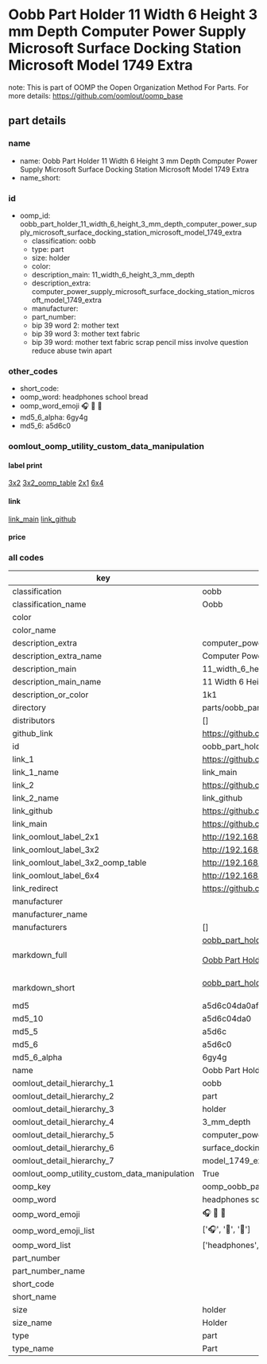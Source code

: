 # Oobb Part Holder 11 Width 6 Height 3 mm Depth Computer Power Supply Microsoft Surface Docking Station Microsoft Model 1749 Extra  

note: This is part of OOMP the Oopen Organization Method For Parts. For more details: https://github.com/oomlout/oomp_base

##  part details
  







### name
* name: Oobb Part Holder 11 Width 6 Height 3 mm Depth Computer Power Supply Microsoft Surface Docking Station Microsoft Model 1749 Extra
* name_short: 
### id
* oomp_id: oobb_part_holder_11_width_6_height_3_mm_depth_computer_power_supply_microsoft_surface_docking_station_microsoft_model_1749_extra
  * classification: oobb
  * type: part
  * size: holder
  * color: 
  * description_main: 11_width_6_height_3_mm_depth
  * description_extra: computer_power_supply_microsoft_surface_docking_station_microsoft_model_1749_extra
  * manufacturer: 
  * part_number: 
  * bip 39 word 2: mother text
  * bip 39 word 3: mother text fabric
  * bip 39 word: mother text fabric scrap pencil miss involve question reduce abuse twin apart

### other_codes
* short_code: 
* oomp_word: headphones school bread
* oomp_word_emoji :headphones: :school: :bread:
* md5_6_alpha: 6gy4g
* md5_6: a5d6c0






### oomlout_oomp_utility_custom_data_manipulation
#### label print
[3x2](http://192.168.1.245:1112/?label=oomp%206gy4g)
[3x2_oomp_table](http://192.168.1.108:1112/?label=oomp%206gy4g)
[2x1](http://192.168.1.242:1112/?label=oomp%206gy4g)
[6x4](http://192.168.1.55:1112/?label=oomp%206gy4g)    

#### link

[link_main](https://github.com/oomlout/oomlout_oomp_version_1_messy/tree/main/parts/oobb_part_holder_11_width_6_height_3_mm_depth_computer_power_supply_microsoft_surface_docking_station_microsoft_model_1749_extra) [link_github](https://github.com/oomlout/oomlout_oomp_version_1_messy/tree/main/parts/oobb_part_holder_11_width_6_height_3_mm_depth_computer_power_supply_microsoft_surface_docking_station_microsoft_model_1749_extra)                             

#### price







### all codes 
| key | value |  
| --- | --- |  
| classification | oobb |  
| classification_name | Oobb |  
| color |  |  
| color_name |  |  
| description_extra | computer_power_supply_microsoft_surface_docking_station_microsoft_model_1749_extra |  
| description_extra_name | Computer Power Supply Microsoft Surface Docking Station Microsoft Model 1749 Extra |  
| description_main | 11_width_6_height_3_mm_depth |  
| description_main_name | 11 Width 6 Height 3 mm Depth |  
| description_or_color | 1k1 |  
| directory | parts/oobb_part_holder_11_width_6_height_3_mm_depth_computer_power_supply_microsoft_surface_docking_station_microsoft_model_1749_extra |  
| distributors | [] |  
| github_link | https://github.com/oomlout/oomlout_oomp_part_src/tree/main/parts/oobb_part_holder_11_width_6_height_3_mm_depth_computer_power_supply_microsoft_surface_docking_station_microsoft_model_1749_extra |  
| id | oobb_part_holder_11_width_6_height_3_mm_depth_computer_power_supply_microsoft_surface_docking_station_microsoft_model_1749_extra |  
| link_1 | https://github.com/oomlout/oomlout_oomp_version_1_messy/tree/main/parts/oobb_part_holder_11_width_6_height_3_mm_depth_computer_power_supply_microsoft_surface_docking_station_microsoft_model_1749_extra |  
| link_1_name | link_main |  
| link_2 | https://github.com/oomlout/oomlout_oomp_version_1_messy/tree/main/parts/oobb_part_holder_11_width_6_height_3_mm_depth_computer_power_supply_microsoft_surface_docking_station_microsoft_model_1749_extra |  
| link_2_name | link_github |  
| link_github | https://github.com/oomlout/oomlout_oomp_version_1_messy/tree/main/parts/oobb_part_holder_11_width_6_height_3_mm_depth_computer_power_supply_microsoft_surface_docking_station_microsoft_model_1749_extra |  
| link_main | https://github.com/oomlout/oomlout_oomp_version_1_messy/tree/main/parts/oobb_part_holder_11_width_6_height_3_mm_depth_computer_power_supply_microsoft_surface_docking_station_microsoft_model_1749_extra |  
| link_oomlout_label_2x1 | http://192.168.1.242:1112/?label=oomp%206gy4g |  
| link_oomlout_label_3x2 | http://192.168.1.245:1112/?label=oomp%206gy4g |  
| link_oomlout_label_3x2_oomp_table | http://192.168.1.108:1112/?label=oomp%206gy4g |  
| link_oomlout_label_6x4 | http://192.168.1.55:1112/?label=oomp%206gy4g |  
| link_redirect | https://github.com/oomlout/oomlout_oomp_version_1_messy/tree/main/parts/oobb_part_holder_11_width_6_height_3_mm_depth_computer_power_supply_microsoft_surface_docking_station_microsoft_model_1749_extra |  
| manufacturer |  |  
| manufacturer_name |  |  
| manufacturers | [] |  
| markdown_full | [oobb_part_holder_11_width_6_height_3_mm_depth_computer_power_supply_microsoft_surface_docking_station_microsoft_model_1749_extra](none)<br>[](none)<br>[Oobb Part Holder 11 Width 6 Height 3 Mm Depth Computer Power Supply Microsoft Surface Docking Station Microsoft Model 1749 Extra](none)<br><br> |  
| markdown_short | [oobb_part_holder_11_width_6_height_3_mm_depth_computer_power_supply_microsoft_surface_docking_station_microsoft_model_1749_extra](none)<br><br> |  
| md5 | a5d6c04da0af8ec637515c16a2f7ec81 |  
| md5_10 | a5d6c04da0 |  
| md5_5 | a5d6c |  
| md5_6 | a5d6c0 |  
| md5_6_alpha | 6gy4g |  
| name | Oobb Part Holder 11 Width 6 Height 3 mm Depth Computer Power Supply Microsoft Surface Docking Station Microsoft Model 1749 Extra |  
| oomlout_detail_hierarchy_1 | oobb |  
| oomlout_detail_hierarchy_2 | part |  
| oomlout_detail_hierarchy_3 | holder |  
| oomlout_detail_hierarchy_4 | 3_mm_depth |  
| oomlout_detail_hierarchy_5 | computer_power_supply_microsoft |  
| oomlout_detail_hierarchy_6 | surface_docking_station_microsoft |  
| oomlout_detail_hierarchy_7 | model_1749_extra |  
| oomlout_oomp_utility_custom_data_manipulation | True |  
| oomp_key | oomp_oobb_part_holder_11_width_6_height_3_mm_depth_computer_power_supply_microsoft_surface_docking_station_microsoft_model_1749_extra |  
| oomp_word | headphones school bread |  
| oomp_word_emoji | :headphones: :school: :bread: |  
| oomp_word_emoji_list | [':headphones:', ':school:', ':bread:'] |  
| oomp_word_list | ['headphones', 'school', 'bread'] |  
| part_number |  |  
| part_number_name |  |  
| short_code |  |  
| short_name |  |  
| size | holder |  
| size_name | Holder |  
| type | part |  
| type_name | Part |  
